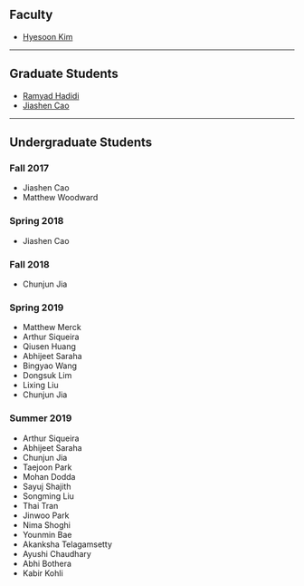## Faculty  

* [Hyesoon Kim](https://www.cc.gatech.edu/~hyesoon/)
------
## Graduate Students  

* [Ramyad Hadidi](https://ramyadhadidi.github.io/)
* [Jiashen Cao](https://jiashenc.github.io/)
------
## Undergraduate Students  

### Fall 2017

* Jiashen Cao
* Matthew Woodward

### Spring 2018

* Jiashen Cao

### Fall 2018

* Chunjun Jia

### Spring 2019

* Matthew Merck
* Arthur Siqueira
* Qiusen Huang
* Abhijeet Saraha
* Bingyao Wang
* Dongsuk Lim 
* Lixing Liu
* Chunjun Jia

### Summer 2019

* Arthur Siqueira
* Abhijeet Saraha
* Chunjun Jia
* Taejoon Park
* Mohan Dodda
* Sayuj Shajith
* Songming Liu
* Thai Tran
* Jinwoo Park
* Nima Shoghi
* Younmin Bae
* Akanksha Telagamsetty
* Ayushi Chaudhary
* Abhi Bothera
* Kabir Kohli
